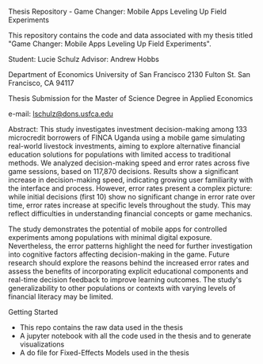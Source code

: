 Thesis Repository - Game Changer: Mobile Apps Leveling Up Field Experiments

This repository contains the code and data associated with my thesis titled "Game Changer: Mobile Apps Leveling Up Field Experiments".

Student: Lucie Schulz
Advisor: Andrew Hobbs

Department of Economics University of San Francisco 
2130 Fulton St. 
San Francisco, CA 94117

Thesis Submission for the Master of Science Degree 
in Applied Economics 

e-mail: lschulz@dons.usfca.edu

Abstract:
This study investigates investment decision-making among 133 microcredit borrowers of FINCA Uganda using a mobile game simulating real-world livestock investments, aiming to explore alternative financial education solutions for populations with limited access to traditional methods. We analyzed decision-making speed and error rates across five game sessions, based on 117,870 decisions. Results show a significant increase in decision-making speed, indicating growing user familiarity with the interface and process. However, error rates present a complex picture: while initial decisions (first 10) show no significant change in error rate over time, error rates increase at specific levels throughout the study. This may reflect difficulties in understanding financial concepts or game mechanics.

The study demonstrates the potential of mobile apps for controlled experiments among populations with minimal digital exposure. Nevertheless, the error patterns highlight the need for further investigation into cognitive factors affecting decision-making in the game. Future research should explore the reasons behind the increased error rates and assess the benefits of incorporating explicit educational components and real-time decision feedback to improve learning outcomes. The study's generalizability to other populations or contexts with varying levels of financial literacy may be limited.

Getting Started

- This repo contains the raw data used in the thesis
- A jupyter notebook with all the code used in the thesis and to generate visualizations
- A do file for Fixed-Effects Models used in the thesis

